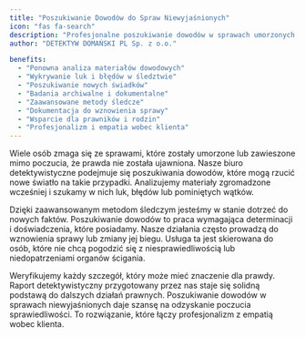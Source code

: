 ```yaml
---
title: "Poszukiwanie Dowodów do Spraw Niewyjaśnionych"
icon: "fas fa-search"
description: "Profesjonalne poszukiwanie dowodów w sprawach umorzonych lub zawieszonych. Analiza materiałów, wykrywanie luk i błędów, poszukiwanie świadków. Raporty dla prawników i pełne wsparcie dla rodzin."
author: "DETEKTYW DOMAŃSKI PL Sp. z o.o."

benefits:
  - "Ponowna analiza materiałów dowodowych"
  - "Wykrywanie luk i błędów w śledztwie"
  - "Poszukiwanie nowych świadków"
  - "Badania archiwalne i dokumentalne"
  - "Zaawansowane metody śledcze"
  - "Dokumentacja do wznowienia sprawy"
  - "Wsparcie dla prawników i rodzin"
  - "Profesjonalizm i empatia wobec klienta"
---
```


Wiele osób zmaga się ze sprawami, które zostały umorzone lub zawieszone mimo poczucia, że prawda nie została ujawniona. Nasze biuro detektywistyczne podejmuje się poszukiwania dowodów, które mogą rzucić nowe światło na takie przypadki. Analizujemy materiały zgromadzone wcześniej i szukamy w nich luk, błędów lub pominiętych wątków.

Dzięki zaawansowanym metodom śledczym jesteśmy w stanie dotrzeć do nowych faktów. Poszukiwanie dowodów to praca wymagająca determinacji i doświadczenia, które posiadamy. Nasze działania często prowadzą do wznowienia sprawy lub zmiany jej biegu. Usługa ta jest skierowana do osób, które nie chcą pogodzić się z niesprawiedliwością lub niedopatrzeniami organów ścigania.

Weryfikujemy każdy szczegół, który może mieć znaczenie dla prawdy. Raport detektywistyczny przygotowany przez nas staje się solidną podstawą do dalszych działań prawnych. Poszukiwanie dowodów w sprawach niewyjaśnionych daje szansę na odzyskanie poczucia sprawiedliwości. To rozwiązanie, które łączy profesjonalizm z empatią wobec klienta.

